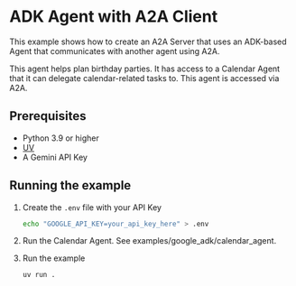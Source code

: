 # ADK Agent with A2A Client

This example shows how to create an A2A Server that uses an ADK-based Agent that communicates with another agent using A2A.

This agent helps plan birthday parties. It has access to a Calendar Agent that it can delegate calendar-related tasks to. This agent is accessed via A2A.

## Prerequisites

- Python 3.9 or higher
- [UV](https://docs.astral.sh/uv/)
- A Gemini API Key

## Running the example

1. Create the `.env` file with your API Key

   ```bash
   echo "GOOGLE_API_KEY=your_api_key_here" > .env
   ```

2. Run the Calendar Agent. See examples/google_adk/calendar_agent.

3. Run the example

   ```sh
   uv run .
   ```
